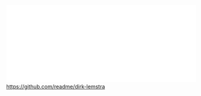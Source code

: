 <img src="https://github.com/dlemstra/dlemstra/blob/main/Maintainer.svg" style="max-width:100%;"/>
<a target="_blank" href="https://github.com/readme/dirk-lemstra">https://github.com/readme/dirk-lemstra</a>
